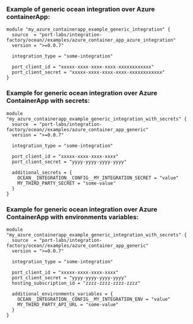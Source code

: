 ### Example of generic ocean integration over Azure containerApp:

```hcl
module "my_azure_containerapp_example_generic_integration" {
  source  = "port-labs/integration-factory/ocean//examples/azure_container_app_azure_integration"
  version = ">=0.0.7"
  
  integration_type = "some-integration"
  
  port_client_id = "xxxxx-xxxx-xxxx-xxxx-xxxxxxxxxxxx"
  port_client_secret = "xxxxx-xxxx-xxxx-xxxx-xxxxxxxxxxxx"
}
```

### Example for generic ocean integration over Azure ContainerApp with secrets:

```hcl
module "my_azure_containerapp_example_generic_integration_with_secrets" { 
  source  = "port-labs/integration-factory/ocean//examples/azure_container_app_generic"
  version = ">=0.0.7"
  
  integration_type = "some-integration"
  
  port_client_id = "xxxxx-xxxx-xxxx-xxxx"
  port_client_secret = "yyyy-yyyy-yyyy-yyyy"
  
  additional_secrets = {
    OCEAN__INTEGRATION__CONFIG__MY_INTEGRATION_SECRET = "value"
    MY_THIRD_PARTY_SECRET = "some-value"
  }
}
```

### Example for generic ocean integration over Azure ContainerApp with environments variables:

```hcl
module "my_azure_containerapp_example_generic_integration_with_secrets" { 
  source  = "port-labs/integration-factory/ocean//examples/azure_container_app_generic"
  version = ">=0.0.7"
  
  integration_type = "some-integration"
  
  port_client_id = "xxxxx-xxxx-xxxx-xxxx"
  port_client_secret = "yyyy-yyyy-yyyy-yyyy"
  hosting_subscription_id = "zzzz-zzzz-zzzz-zzzz"
  
  additional_environments_variables = {
    OCEAN__INTEGRATION__CONFIG__MY_INTEGRATION_ENV = "value"
    MY_THIRD_PARTY_API_URL = "some-value"
  }
}
```